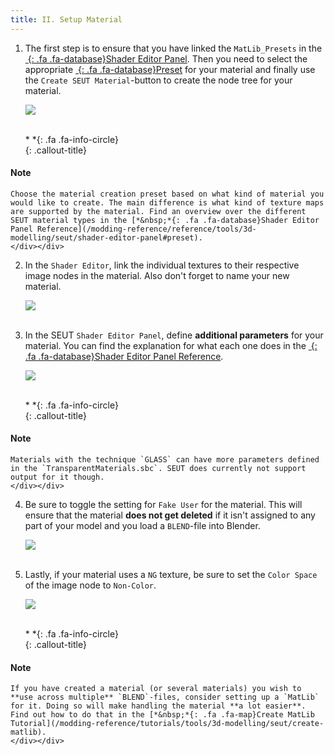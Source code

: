 ```yaml
---
title: II. Setup Material
---
```

1. The first step is to ensure that you have linked the `MatLib_Presets` in the [*&nbsp;*{: .fa .fa-database}Shader Editor Panel](/modding-reference/reference/tools/3d-modelling/seut/shader-editor-panel). Then you need to select the appropriate [*&nbsp;*{: .fa .fa-database}Preset](/modding-reference/reference/tools/3d-modelling/seut/shader-editor-panel#preset) for your material and finally use the `Create SEUT Material`-button to create the node tree for your material.

    ![](/modding-reference/assets/images/tutorials/seut/create-material_button.png)
<br><br/>

    <div class="callout-block callout-info"><div class="icon-holder">*&nbsp;*{: .fa .fa-info-circle}
    </div><div class="content">
    {: .callout-title}
#### Note
    Choose the material creation preset based on what kind of material you would like to create. The main difference is what kind of texture maps are supported by the material. Find an overview over the different SEUT material types in the [*&nbsp;*{: .fa .fa-database}Shader Editor Panel Reference](/modding-reference/reference/tools/3d-modelling/seut/shader-editor-panel#preset).
    </div></div>

2. In the `Shader Editor`, link the individual textures to their respective image nodes in the material. Also don't forget to name your new material.

    ![](/modding-reference/assets/images/tutorials/seut/create-material_nodes.png)
<br><br/>

3. In the SEUT `Shader Editor Panel`, define **additional parameters** for your material. You can find the explanation for what each one does in the [*&nbsp;*{: .fa .fa-database}Shader Editor Panel Reference](/modding-reference/reference/tools/3d-modelling/seut/shader-editor-panel#preset). 

    ![](/modding-reference/assets/images/tutorials/seut/create-material_params.png)
<br><br/>

    <div class="callout-block callout-info"><div class="icon-holder">*&nbsp;*{: .fa .fa-info-circle}
    </div><div class="content">
    {: .callout-title}
#### Note
    Materials with the technique `GLASS` can have more parameters defined in the `TransparentMaterials.sbc`. SEUT does currently not support output for it though.
    </div></div>

4. Be sure to toggle the setting for `Fake User` for the material. This will ensure that the material **does not get deleted** if it isn't assigned to any part of your model and you load a `BLEND`-file into Blender.

    ![](/modding-reference/assets/images/tutorials/seut/create-material_fakeuser.png)
<br><br/>

5. Lastly, if your material uses a `NG` texture, be sure to set the `Color Space` of the image node to `Non-Color`.

    ![](/modding-reference/assets/images/tutorials/seut/create-material_colorspace.png)
<br><br/>

    <div class="callout-block callout-info"><div class="icon-holder">*&nbsp;*{: .fa .fa-info-circle}
    </div><div class="content">
    {: .callout-title}
#### Note
    If you have created a material (or several materials) you wish to **use across multiple** `BLEND`-files, consider setting up a `MatLib` for it. Doing so will make handling the material **a lot easier**. Find out how to do that in the [*&nbsp;*{: .fa .fa-map}Create MatLib Tutorial](/modding-reference/tutorials/tools/3d-modelling/seut/create-matlib).
    </div></div>

